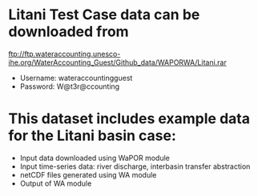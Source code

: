 # Litani Test Case data can be downloaded from

ftp://ftp.wateraccounting.unesco-ihe.org/WaterAccounting_Guest/Github_data/WAPORWA/Litani.rar

- Username: wateraccountingguest
- Password: W@t3r@ccounting

# This dataset includes example data for the Litani basin case:

- Input data downloaded using WaPOR module
- Input time-series data: river discharge, interbasin transfer abstraction
- netCDF files generated using WA module
- Output of WA module
